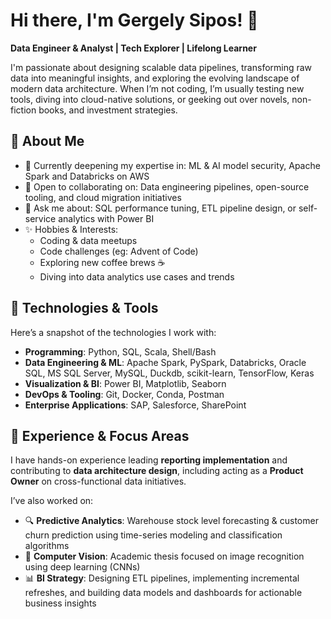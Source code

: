# Hi there, I'm Gergely Sipos! 👋

**Data Engineer & Analyst | Tech Explorer | Lifelong Learner**

I'm passionate about designing scalable data pipelines, transforming raw data into meaningful insights, and exploring the evolving landscape of modern data architecture. When I’m not coding, I’m usually testing new tools, diving into cloud-native solutions, or geeking out over novels, non-fiction books, and investment strategies.

## 🚀 About Me

- 🌱 Currently deepening my expertise in: ML & AI model security, Apache Spark and Databricks on AWS  
- 👯 Open to collaborating on: Data engineering pipelines, open-source tooling, and cloud migration initiatives  
- 💬 Ask me about: SQL performance tuning, ETL pipeline design, or self-service analytics with Power BI  
- ✨ Hobbies & Interests:  
  - Coding & data meetups  
  - Code challenges (eg: Advent of Code)
  - Exploring new coffee brews ☕
  - Diving into data analytics use cases and trends

## 🔧 Technologies & Tools

Here’s a snapshot of the technologies I work with:

- **Programming**: Python, SQL, Scala, Shell/Bash  
- **Data Engineering & ML**: Apache Spark, PySpark, Databricks, Oracle SQL, MS SQL Server, MySQL, Duckdb, scikit-learn, TensorFlow, Keras
- **Visualization & BI**: Power BI, Matplotlib, Seaborn  
- **DevOps & Tooling**: Git, Docker, Conda, Postman  
- **Enterprise Applications**: SAP, Salesforce, SharePoint  

## 🧠 Experience & Focus Areas

I have hands-on experience leading **reporting implementation** and contributing to **data architecture design**, including acting as a **Product Owner** on cross-functional data initiatives.

I’ve also worked on:
- 🔍 **Predictive Analytics**: Warehouse stock level forecasting & customer churn prediction using time-series modeling and classification algorithms  
- 🧠 **Computer Vision**: Academic thesis focused on image recognition using deep learning (CNNs)  
- 📊 **BI Strategy**: Designing ETL pipelines, implementing incremental refreshes, and building data models and dashboards for actionable business insights  




<!--
**gregsipos/gregsipos** is a ✨ _special_ ✨ repository because its `README.md` (this file) appears on your GitHub profile.

Here are some ideas to get you started:

- 🔭 I’m currently working on ...
- 🌱 I’m currently learning ...
- 👯 I’m looking to collaborate on ...
- 🤔 I’m looking for help with ...
- 💬 Ask me about ...
- 📫 How to reach me: ...
- 😄 Pronouns: ...
- ⚡ Fun fact: ...
-->
